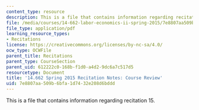 ```yaml
---
content_type: resource
description: This is a file that contains information regarding recitation 15.
file: /media/courses/14-662-labor-economics-ii-spring-2015/7e8807aa509b6bfa1d7432e208d6bddd_MIT14_662S15_Review.pdf
file_type: application/pdf
learning_resource_types:
- Recitations
license: https://creativecommons.org/licenses/by-nc-sa/4.0/
ocw_type: OCWFile
parent_title: Recitations
parent_type: CourseSection
parent_uid: 612222c0-168b-f1d0-a4d2-9dc6a7c517d5
resourcetype: Document
title: '14.662 Spring 2015 Recitation Notes: Course Review'
uid: 7e8807aa-509b-6bfa-1d74-32e208d6bddd
---
```

This is a file that contains information regarding recitation 15.